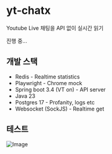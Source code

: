 # yt-chatx

Youtube Live 채팅을 API 없이 실시간 읽기

진행 중...

## 개발 스택
- Redis - Realtime statistics
- Playwright - Chrome mock
- Spring boot 3.4 (VT on) - API server
- Java 23
- Postgres 17 - Profanity, logs etc
- Websocket (SockJS) - Realtime get

## 테스트

![Image](https://github.com/user-attachments/assets/253585cc-5cf1-42bc-8b45-7729e851ad4b)